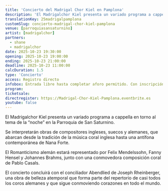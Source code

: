 ```yaml
---
title: 'Concierto del Madrigal Chor Kiel en Pamplona'
description: 'El Madrigalchor Kiel presenta un variado programa a cappella en torno al tema de la “noche” en la Parroquia de San Saturnino.'
translationKey: 25madrigalpamplona
customSlug: concierto-madrigal-chor-kiel-pamplona
venue: [parroquiasansaturnino]
artist: [madrigalchor]
partners:
  - shane
  - madrigalchor
date: 2025-10-23 19:30:00
opening: 2025-10-23 19:00:00
ending: 2025-10-23 21:00:00
deadline: 2025-10-23 11:00:00
calcDuration: 1.5
type: 'Concierto'
access: Registro directo
infobox: Entrada libre hasta completar aforo permitido. Con inscripción previa a través de Eventbrite.
program:
ticketsale:
directregister: https://Madrigal-Chor-Kiel-Pamplona.eventbrite.es
youtube: false
---
```


El Madrigalchor Kiel presenta un variado programa a cappella en torno al tema de la “noche” en la Parroquia de San Saturnino.

Se interpretarán obras de compositores ingleses, suecos y alemanes, que abarcan desde la tradición de la música coral inglesa hasta una antífona contemporánea de Nana Forte.

El Romanticismo alemán estará representado por Felix Mendelssohn, Fanny Hensel y Johannes Brahms, junto con una conmovedora composición coral de Pablo Casals.

El concierto concluirá con el conciliador Abendlied de Joseph Rheinberger, una obra de belleza atemporal que forma parte del repertorio de casi todos los coros alemanes y que sigue conmoviendo corazones en todo el mundo.
